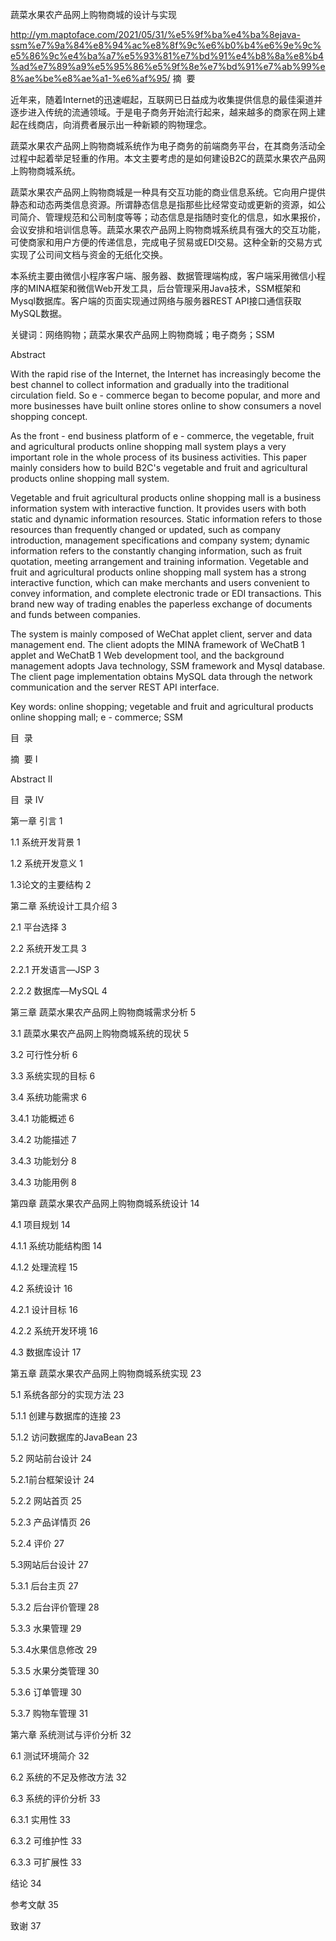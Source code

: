 蔬菜水果农产品网上购物商城的设计与实现

http://ym.maptoface.com/2021/05/31/%e5%9f%ba%e4%ba%8ejava-ssm%e7%9a%84%e8%94%ac%e8%8f%9c%e6%b0%b4%e6%9e%9c%e5%86%9c%e4%ba%a7%e5%93%81%e7%bd%91%e4%b8%8a%e8%b4%ad%e7%89%a9%e5%95%86%e5%9f%8e%e7%bd%91%e7%ab%99%e8%ae%be%e8%ae%a1-%e6%af%95/
摘  要

近年来，随着Internet的迅速崛起，互联网已日益成为收集提供信息的最佳渠道并逐步进入传统的流通领域。于是电子商务开始流行起来，越来越多的商家在网上建起在线商店，向消费者展示出一种新颖的购物理念。

蔬菜水果农产品网上购物商城系统作为电子商务的前端商务平台，在其商务活动全过程中起着举足轻重的作用。本文主要考虑的是如何建设B2C的蔬菜水果农产品网上购物商城系统。

蔬菜水果农产品网上购物商城是一种具有交互功能的商业信息系统。它向用户提供静态和动态两类信息资源。所谓静态信息是指那些比经常变动或更新的资源，如公司简介、管理规范和公司制度等等；动态信息是指随时变化的信息，如水果报价，会议安排和培训信息等。蔬菜水果农产品网上购物商城系统具有强大的交互功能，可使商家和用户方便的传递信息，完成电子贸易或EDI交易。这种全新的交易方式实现了公司间文档与资金的无纸化交换。

本系统主要由微信小程序客户端、服务器、数据管理端构成，客户端采用微信小程序的MINA框架和微信Web开发工具，后台管理采用Java技术，SSM框架和Mysql数据库。客户端的页面实现通过网络与服务器REST API接口通信获取MySQL数据。

关键词：网络购物；蔬菜水果农产品网上购物商城；电子商务；SSM

Abstract

With the rapid rise of the Internet, the Internet has increasingly become the best channel to collect information and gradually into the traditional circulation field. So e - commerce began to become popular, and more and more businesses have built online stores online to show consumers a novel shopping concept.

As the front - end business platform of e - commerce, the vegetable, fruit and agricultural products online shopping mall system plays a very important role in the whole process of its business activities. This paper mainly considers how to build B2C's vegetable and fruit and agricultural products online shopping mall system.

Vegetable and fruit agricultural products online shopping mall is a business information system with interactive function. It provides users with both static and dynamic information resources. Static information refers to those resources than frequently changed or updated, such as company introduction, management specifications and company system; dynamic information refers to the constantly changing information, such as fruit quotation, meeting arrangement and training information. Vegetable and fruit and agricultural products online shopping mall system has a strong interactive function, which can make merchants and users convenient to convey information, and complete electronic trade or EDI transactions. This brand new way of trading enables the paperless exchange of documents and funds between companies.

The system is mainly composed of WeChat applet client, server and data management end. The client adopts the MINA framework of WeChatB 1 applet and WeChatB 1 Web development tool, and the background management adopts Java technology, SSM framework and Mysql database. The client page implementation obtains MySQL data through the network communication and the server REST API interface.

Key words: online shopping; vegetable and fruit and agricultural products online shopping mall; e - commerce; SSM

目  录

摘  要 I

Abstract II

目  录 IV

第一章 引言 1

1.1 系统开发背景 1

1.2 系统开发意义 1

1.3论文的主要结构 2

第二章 系统设计工具介绍 3

2.1 平台选择 3

2.2 系统开发工具 3

2.2.1 开发语言—JSP 3

2.2.2 数据库—MySQL 4

第三章 蔬菜水果农产品网上购物商城需求分析 5

3.1 蔬菜水果农产品网上购物商城系统的现状 5

3.2 可行性分析 6

3.3 系统实现的目标 6

3.4 系统功能需求 6

3.4.1 功能概述 6

3.4.2 功能描述 7

3.4.3 功能划分 8

3.4.3 功能用例 8

第四章 蔬菜水果农产品网上购物商城系统设计 14

4.1 项目规划 14

4.1.1 系统功能结构图 14

4.1.2 处理流程 15

4.2 系统设计 16

4.2.1 设计目标 16

4.2.2 系统开发环境 16

4.3 数据库设计 17

第五章 蔬菜水果农产品网上购物商城系统实现 23

5.1 系统各部分的实现方法 23

5.1.1 创建与数据库的连接 23

5.1.2 访问数据库的JavaBean 23

5.2 网站前台设计 24

5.2.1前台框架设计 24

5.2.2 网站首页 25

5.2.3 产品详情页 26

5.2.4 评价 27

5.3网站后台设计 27

5.3.1 后台主页 27

5.3.2 后台评价管理 28

5.3.3 水果管理 29

5.3.4水果信息修改 29

5.3.5 水果分类管理 30

5.3.6 订单管理 30

5.3.7 购物车管理 31

第六章 系统测试与评价分析 32

6.1 测试环境简介 32

6.2 系统的不足及修改方法 32

6.3 系统的评价分析 33

6.3.1 实用性 33

6.3.2 可维护性 33

6.3.3 可扩展性 33

结论 34

参考文献 35

致谢 37

      
